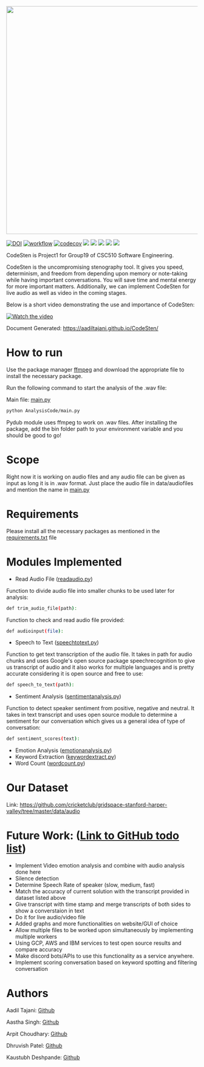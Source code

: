 <p align="center"><img src="https://user-images.githubusercontent.com/112002096/194784570-00e5f8fb-0f5b-4f0c-ba4a-f0651b5b2e13.jpg" height="600px" width="auto"></img></p>

[![DOI](https://zenodo.org/badge/545685037.svg)](https://zenodo.org/badge/latestdoi/545685037)
[![workflow](https://github.com/aadiltajani/CodeSten/actions/workflows/main.yml/badge.svg)](https://github.com/aadiltajani/CodeSten/actions)
[![codecov](https://codecov.io/gh/aadiltajani/CodeSten/branch/main/graph/badge.svg?token=A4xK3vJeTW)](https://codecov.io/gh/aadiltajani/CodeSten)
[![](https://img.shields.io/badge/License-MIT-informational?style=flat&logo=<LOGO_NAME>&logoColor=white&color=A020F0)](https://github.com/aadiltajani/CodeSten/blob/main/LICENSE)
![](https://img.shields.io/badge/OS-Linux-Python_informational?style=flat&logo=<LOGO_NAME>&logoColor=white&color=0000FF)
[![](https://img.shields.io/badge/Code-Python-informational?style=flat&logo=<LOGO_NAME>&logoColor=white&color=FF0000)](https://www.python.org/download/releases/3.0/)
[![](https://img.shields.io/badge/IDE-IntelliJ_IDEA-informational?style=flat&logo=<LOGO_NAME>&logoColor=white&color=FFA500)](https://www.jetbrains.com/idea/)
[![](https://img.shields.io/badge/Shell-Bash-informational?style=flat&logo=<LOGO_NAME>&logoColor=white&color=ffffff)](https://www.gnu.org/software/bash/)

CodeSten is Project1 for Group19 of CSC510 Software Engineering. 

CodeSten is the uncompromising stenography tool. It gives you speed, determinism, and freedom from depending upon memory or note-taking while having important conversations. You will save time and mental energy for more important matters. Additionally, we can implement CodeSten for live audio as well as video in the coming stages.


Below is a short video demonstrating the use and importance of CodeSten:


[![Watch the video](https://img.youtube.com/vi/yO7Ruh07uh8/hqdefault.jpg)](https://www.youtube.com/watch?v=yO7Ruh07uh8&ab_channel=AadilTajani)

Document Generated: https://aadiltajani.github.io/CodeSten/

# How to run

Use the package manager [ffmpeg](https://ffmpeg.org/download.html) and download the appropriate file to install the necessary package. 

Run the following command to start the analysis of the .wav file:

Main file: [main.py](https://github.com/aadiltajani/CodeSten/blob/main/AnalysisCode/main.py)

```bash
python AnalysisCode/main.py
```

Pydub module uses ffmpeg to work on .wav files. After installing the package, add the bin folder path to your environment variable and you should be good to go!


# Scope
Right now it is working on audio files and any audio file can be given as input as long it is in .wav format. Just place the audio file in data/audiofiles and mention the name in [main.py](https://github.com/aadiltajani/CodeSten/blob/main/AnalysisCode/main.py)

# Requirements 
Please install all the necessary packages as mentioned in the [requirements.txt](https://github.com/aadiltajani/CodeSten/blob/main/requirements.txt) file 

# Modules Implemented
- Read Audio File ([readaudio.py](https://github.com/aadiltajani/CodeSten/blob/main/AnalysisCode/readaudio.py))

Function to divide audio file into smaller chunks to be used later for analysis:
```bash
def trim_audio_file(path):
```


Function to check and read audio file provided:
```bash
def audioinput(file):
```

- Speech to Text ([speechtotext.py](https://github.com/aadiltajani/CodeSten/blob/main/AnalysisCode/speechtotext.py))

Function to get text transcription of the audio file. It takes in path for audio chunks and uses Google's open source package speechrecognition to give us transcript of audio and it also works for multiple languages and is pretty accurate considering it is open source and free to use:
```bash
def speech_to_text(path):
```

- Sentiment Analysis ([sentimentanalysis.py](https://github.com/aadiltajani/CodeSten/blob/main/AnalysisCode/sentimentanalysis.py))

Function to detect speaker sentiment from positive, negative and neutral. It takes in text transcript and uses open source module to determine a sentiment for our conversation which gives us a general idea of type of conversation:
```bash
def sentiment_scores(text):
```

- Emotion Analysis ([emotionanalysis.py](https://github.com/aadiltajani/CodeSten/blob/main/AnalysisCode/emotionanalysis.py))
- Keyword Extraction ([keywordextract.py](https://github.com/aadiltajani/CodeSten/blob/main/AnalysisCode/keywordextract.py))
- Word Count ([wordcount.py](https://github.com/aadiltajani/CodeSten/blob/main/AnalysisCode/wordcount.py))

# Our Dataset
Link: https://github.com/cricketclub/gridspace-stanford-harper-valley/tree/master/data/audio


# Future Work: ([Link to GitHub todo list](https://github.com/users/aadiltajani/projects/1))
- Implement Video emotion analysis and combine with audio analysis done here
- Silence detection
- Determine Speech Rate of speaker (slow, medium, fast)
- Match the accuracy of current solution with the transcript provided in dataset listed above
- Give transcript with time stamp and merge transcripts of both sides to show a converstaion in text
- Do it for live audio/video file
- Added graphs and more functionalities on website/GUI of choice
- Allow multiple files to be worked upon simultaneously by implementing multiple workers
- Using GCP, AWS and IBM services to test open source results and compare accuracy
- Make discord bots/APIs to use this functionality as a service anywhere.
- Implement scoring conversation based on keyword spotting and filtering conversation


# Authors

Aadil Tajani: [Github](https://github.com/aadiltajani)

Aastha Singh: [Github](https://github.com/asingh0404)

Arpit Choudhary: [Github](https://github.com/ArpitCh21)

Dhruvish Patel: [Github](https://github.com/Dhruvish-Patel)

Kaustubh Deshpande: [Github](https://github.com/KaustubhKael)
